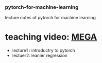 ### pytorch-for-machine-learning
lecture notes of pytorch for machine learning


# teaching video: [MEGA](https://mega.nz/folder/MBknAIwA#AvVlIC4AjSq02X8MrlfSAg)

- lecture1 : introductry to pytorch
- lectuer2:  leanier regression 

